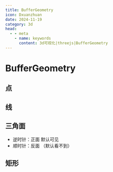 ```yaml
---
title: BufferGeometry
icon: Dxuanzhuan
date: 2024-11-19
category: 3d
head:
  - - meta
    - name: keywords
      content: 3d可视化|threejs|BufferGeometry
---
```


# BufferGeometry

## 点

<BufferGeometryPoint/>

## 线

<BufferGeometryLine/>

## 三角面

- 逆时针：正面 默认可见
- 顺时针：反面 （默认看不到）

<BufferGeometryMian />

## 矩形

<BufferGeometryRect />
